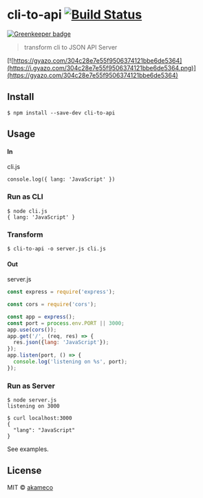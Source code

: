 # cli-to-api [![Build Status](https://travis-ci.org/akameco/cli-to-api.svg?branch=master)](https://travis-ci.org/akameco/cli-to-api)

[![Greenkeeper badge](https://badges.greenkeeper.io/akameco/cli-to-api.svg)](https://greenkeeper.io/)

> transform cli to JSON API Server

[![https://gyazo.com/304c28e7e55f9506374121bbe6de5364](https://i.gyazo.com/304c28e7e55f9506374121bbe6de5364.png)](https://gyazo.com/304c28e7e55f9506374121bbe6de5364)


## Install

```
$ npm install --save-dev cli-to-api
```


## Usage

#### In

cli.js

```
console.log({ lang: 'JavaScript' })
```

### Run as CLI

```
$ node cli.js
{ lang: 'JavaScript' }
```

### Transform

```
$ cli-to-api -o server.js cli.js
```

#### Out

server.js

```js
const express = require('express');

const cors = require('cors');

const app = express();
const port = process.env.PORT || 3000;
app.use(cors());
app.get('/', (req, res) => {
  res.json({lang: 'JavaScript'});
});
app.listen(port, () => {
  console.log('listening on %s', port);
});
```


### Run as Server

```
$ node server.js
listening on 3000
```

```
$ curl localhost:3000
{
  "lang": "JavaScript"
}
```

See examples.

## License

MIT © [akameco](http://akameco.github.io)
